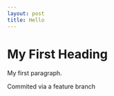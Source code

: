 ```yaml
---
layout: post
title: Hello
---
```

<!DOCTYPE html>
<html>
<body>

<h1>My First Heading</h1>
<p>My first paragraph.</p>
Commited via a feature branch

</body>
</html>
